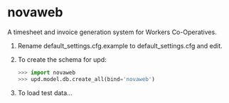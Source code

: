 # novaweb
A timesheet and invoice generation system for Workers Co-Operatives.

1. Rename default_settings.cfg.example to default_settings.cfg and edit.

1. To create the schema for upd:
    ```py
    >>> import novaweb
    >>> upd.model.db.create_all(bind='novaweb')
    ```
1. To load test data...
